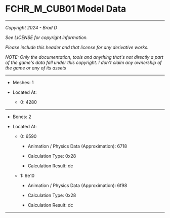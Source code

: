 # FCHR_M_CUB01 Model Data

---

*Copyright 2024 - Brad D*

*See LICENSE for copyright information.*

*Please include this header and that license for any derivative works.*

*NOTE: Only the documentation, tools and anything that's not directly a part of the game's data fall under this copyright. I don't claim any ownership of the game or any of its assets*

---

* Meshes: 1

* Located At:

  * 0: 4280

---

* Bones: 2

* Located At:

  * 0: 6590

    * Animation / Physics Data (Approximation): 6718

    * Calculation Type: 0x28

    * Calculation Result: dc

  * 1: 6e10

    * Animation / Physics Data (Approximation): 6f98

    * Calculation Type: 0x28

    * Calculation Result: dc

---

